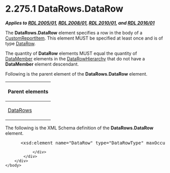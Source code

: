 <html dir="LTR" xmlns:mshelp="http://msdn.microsoft.com/mshelp" xmlns:ddue="http://ddue.schemas.microsoft.com/authoring/2003/5" xmlns:xlink="http://www.w3.org/1999/xlink" xmlns:tool="http://www.microsoft.com/tooltip">
    <head>
        <meta http-equiv="Content-Type" content="text/html; CHARSET=utf-8"></meta>
        <meta name="save" content="history"></meta>
        <title>2.275.1 DataRows.DataRow</title>
        <xml>
            <mshelp:toctitle title="2.275.1 DataRows.DataRow"></mshelp:toctitle>
            <mshelp:rltitle title="[MS-RDL]: DataRows.DataRow"></mshelp:rltitle>
            <mshelp:keyword index="A" term="686274bb-bbda-45bd-90df-f0fb8a9615de"></mshelp:keyword>
            <mshelp:attr name="DCSext.ContentType" value="open specification"></mshelp:attr>
            <mshelp:attr name="AssetID" value="686274bb-bbda-45bd-90df-f0fb8a9615de"></mshelp:attr>
            <mshelp:attr name="TopicType" value="kbRef"></mshelp:attr>
            <mshelp:attr name="DCSext.Title" value="[MS-RDL]: DataRows.DataRow" />
        </xml>
    </head>
    <body>
        <div id="header">
            <h1 class="heading">2.275.1 DataRows.DataRow</h1>
        </div>
        <div id="mainSection">
            <div id="mainBody">
                <div id="allHistory" class="saveHistory"></div>
                <div id="sectionSection0" class="section" name="collapseableSection">
                    

<p><b><i>Applies to </i></b><a href="3ebe2912-4958-4832-b391-cad1f5e13338.htm"><b><i>RDL 2005/01</i></b></a><b><i>,
</i></b><a href="1e855f94-4617-47e4-b89e-0856c6cb420f.htm"><b><i>RDL 2008/01</i></b></a><b><i>,
</i></b><a href="3428e690-a348-4ec7-8a6a-8efb42d2cdee.htm"><b><i>RDL 2010/01</i></b></a><b><i>,
and </i></b><a href="52ce3983-2bfc-4e72-9359-42aaf5fe4509.htm"><b><i>RDL 2016/01</i></b></a></p>

<p>The <b>DataRows.DataRow</b> element specifies a row in the
body of a <a href="6bb7b35c-e517-4444-a96b-9f2ccdd1a642.htm">CustomReportItem</a>.
This element MUST be specified at least once and is of type <a href="e594b317-1358-4af1-b555-a153daf8fc72.htm">DataRow</a>.</p>

<p>The quantity of <b>DataRow</b> elements MUST equal the
quantity of <a href="f2f4d9bc-64dc-47dd-9515-c3f4e610af44.htm">DataMember</a>
elements in the <a href="809153e0-642a-45a2-b3ae-5c17c5cd03d1.htm">DataRowHierarchy</a>
that do not have a <b>DataMember</b> element descendant.</p>

<p>Following is the parent element of the <b>DataRows.DataRow</b>
element.</p>

<table>
 <thead>
  <tr>
   <th>
   <p>Parent elements</p>
   </th>
  </tr>
 </thead>
 <tr>
  <td>
  <p><a href="25f3bc9e-1f49-4374-9579-7ab0389a8b6b.htm">DataRows</a></p>
  </td>
 </tr>
</table>

<p>The following is the XML Schema definition of the <b>DataRows.DataRow</b>
element.</p>

<dl>
<dd>
<div><pre> &lt;xsd:element name=&quot;DataRow&quot; type=&quot;DataRowType&quot; maxOccurs=&quot;unbounded&quot; /&gt;
</pre></div>
</dd></dl>


                </div>
            </div>
        </div>
    </body>
</html>